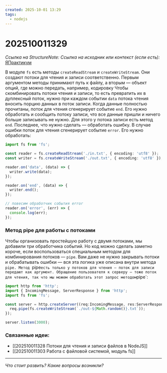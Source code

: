 ```yaml
---
created: 2025-10-01 13:29
tags:
  - nodejs
---
```

# 202510011329
*Ссылка на StructureNote:*
*Ссылка на исходник или контекст (если есть):* [ЯПрактикум](https://practicum.yandex.ru/learn/backend-nodejs/courses/16b47298-e20d-4fde-9619-1ab305039a00/sprints/564238/topics/57910525-b12b-4241-8764-6b23c37a80fc/lessons/cfdcffd9-668b-4969-b37d-a99b7d93f74e/)

В модуле `fs` есть методы `createReadStream` и `createWriteStream`. Они создают потоки для чтения и записи соответственно. Первым аргументом методы принимают путь к файлу, а вторым — объект опций, где можно передать, например, кодировку
Чтобы скомбинировать потоки чтения и записи, то есть превратить их в дуплексный поток, нужно при каждом событии `data` потока чтения вносить порцию данных в поток записи. Когда данные полностью прочитаны, поток для чтения сгенерирует событие `end`. Его нужно обработать и сообщить потоку записи, что все данные пришли и ничего больше записывать не нужно. Для этого у потока записи есть метод `end`. Последнее, что нужно сделать — обработать ошибку. В случае ошибки поток для чтения сгенерирует событие `error`. Его нужно обработать:
```ts
import fs from 'fs';

const reader = fs.createReadStream('./in.txt', { encoding: 'utf8' });
const writer = fs.createWriteStream('./out.txt', { encoding: 'utf8' });

reader.on('data', (data) => {
  writer.write(data);
});

reader.on('end', (data) => {
  writer.end();
});

// повесим обработчик события error
reader.on('error', (err) => {
  console.log(err);
});
```

### Метод pipe для работы с потоками

Чтобы организовать простейшую работу с двумя потоками, мы добавили три обработчика событий. Но код можно сделать заметно короче, если воспользоваться специальным методом для комбинирования потоков — `pipe`. Вам даже не нужно закрывать потоки и обрабатывать ошибки — вся эта логика уже описана внутри метода `pipe. Метод `pipe` есть только у потоков для чтения — поток для записи передают как аргумент. Обращение пользователя к серверу — тоже поток для чтения, так что мы можем обработать этот запрос методом `pipe`:
```ts
import http from 'http';
import { IncomingMessage, ServerResponse } from 'http';
import fs from 'fs';

const server = http.createServer((req:IncomingMessage, res:ServerResponse) => {
  req.pipe(fs.createWriteStream(`./out-${Math.random()}.txt`));
});

server.listen(3000);
```
### Связанные идеи:
* [[202510011328 Потоки для чтения и записи файлов в NodeJS]]
* [[202510011303 Работа с файловой системой, модуль fs]]
---

*Что стоит развить? Какие вопросы возникли?*